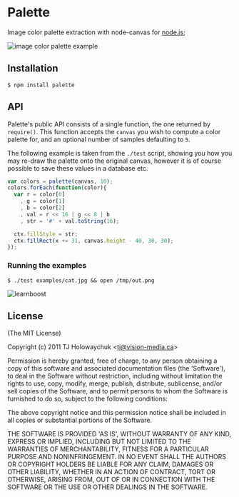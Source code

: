 
# Palette

  Image color palette extraction with node-canvas for [node.js](http://nodejs.org);

  ![image color palette example](http://f.cl.ly/items/3i0v0u251O3D0M020e20/Grab.png)

## Installation

```
$ npm install palette
```

## API

 Palette's public API consists of a single function, the one returned by `require()`. This function accepts the `canvas` you wish to compute a color palette for, and an optional number of samples defaulting to `5`.

 The following example is taken from the `./test` script, showing you how you may re-draw the palette onto the original canvas, however it is of course possible to save these values in a database etc.

```js
var colors = palette(canvas, 10);
colors.forEach(function(color){
  var r = color[0]
    , g = color[1]
    , b = color[2]
    , val = r << 16 | g << 8 | b
    , str = '#' + val.toString(16);

  ctx.fillStyle = str;
  ctx.fillRect(x += 31, canvas.height - 40, 30, 30);
});
```

### Running the examples

```
$ ./test examples/cat.jpg && open /tmp/out.png
```

 ![learnboost](http://f.cl.ly/items/3K3C1Z1006083Q00231q/Grab.png)

## License 

(The MIT License)

Copyright (c) 2011 TJ Holowaychuk &lt;tj@vision-media.ca&gt;

Permission is hereby granted, free of charge, to any person obtaining
a copy of this software and associated documentation files (the
'Software'), to deal in the Software without restriction, including
without limitation the rights to use, copy, modify, merge, publish,
distribute, sublicense, and/or sell copies of the Software, and to
permit persons to whom the Software is furnished to do so, subject to
the following conditions:

The above copyright notice and this permission notice shall be
included in all copies or substantial portions of the Software.

THE SOFTWARE IS PROVIDED 'AS IS', WITHOUT WARRANTY OF ANY KIND,
EXPRESS OR IMPLIED, INCLUDING BUT NOT LIMITED TO THE WARRANTIES OF
MERCHANTABILITY, FITNESS FOR A PARTICULAR PURPOSE AND NONINFRINGEMENT.
IN NO EVENT SHALL THE AUTHORS OR COPYRIGHT HOLDERS BE LIABLE FOR ANY
CLAIM, DAMAGES OR OTHER LIABILITY, WHETHER IN AN ACTION OF CONTRACT,
TORT OR OTHERWISE, ARISING FROM, OUT OF OR IN CONNECTION WITH THE
SOFTWARE OR THE USE OR OTHER DEALINGS IN THE SOFTWARE.